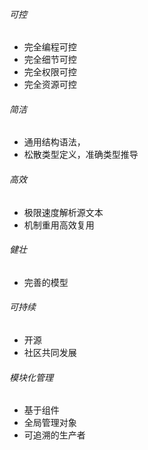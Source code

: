 ###### 可控

+ 完全编程可控
+ 完全细节可控
+ 完全权限可控
+ 完全资源可控

###### 简洁

+ 通用结构语法，
+ 松散类型定义，准确类型推导

###### 高效

+ 极限速度解析源文本
+ 机制重用高效复用

###### 健壮

+ 完善的模型

###### 可持续

+ 开源
+ 社区共同发展

###### 模块化管理

+ 基于组件
+ 全局管理对象
+ 可追溯的生产者